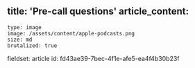 title: 'Pre-call questions'
article_content:
  -
    type: image
    image: /assets/content/apple-podcasts.png
    size: md
    brutalized: true
fieldset: article
id: fd43ae39-7bec-4f1e-afe5-ea4f4b30b23f
